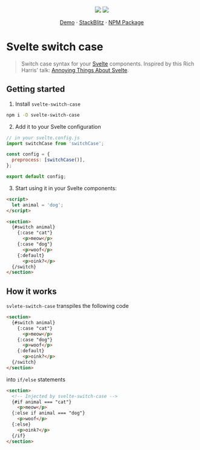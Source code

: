 <p align="center">
  <img src="https://i.ibb.co/x8dQHbq/banner.png" alt=""  />
</p>
<p align="center">
  <img src="https://badgen.net/github/license/l-portet/svelte-switch-case?color=orange" />
  <img src="https://badgen.net/npm/v/svelte-switch-case" />
</p>
<p align="center">
  <a href="https://svelte-switch-case.netlify.app/">Demo</a> · <a href="https://stackblitz.com/edit/svelte-switch-case?file=src/routes/index.svelte">StackBlitz</a> · <a href="https://npmjs.com/package/svelte-switch-case">NPM Package</a>
</p>

# Svelte switch case

> Switch case syntax for your [Svelte](https://svelte.dev/) components. Inspired by this Rich Harris' talk: [Annoying Things About Svelte](https://youtu.be/dB_YjuAMH3o).

<!--[StackBlitz](https://stackblitz.com/edit/svelte-switch-case?file=src/routes/index.svelte)

<p>
  <a href="https://github.com/l-portet/svelte-switch-case/blob/master/LICENSE.md">
    <img src="https://badgen.net/github/license/l-portet/svelte-switch-case?color=orange"/>
  </a>
  <a href="https://npmjs.com/package/svelte-switch-case">
    <img src="https://badgen.net/npm/v/svelte-switch-case"/>
  </a>
</p>-->

## Getting started

1. Install `svelte-switch-case`

```bash
npm i -D svelte-switch-case
```

2. Add it to your Svelte configuration

```javascript
// in your svelte.config.js
import switchCase from 'switchCase';

const config = {
  preprocess: [switchCase()],
};

export default config;
```

3. Start using it in your Svelte components:

```html
<script>
  let animal = 'dog';
</script>

<section>
  {#switch animal}
    {:case "cat"}
      <p>meow</p>
    {:case "dog"}
      <p>woof</p>
    {:default}
      <p>oink?</p>
  {/switch}
</section>
```

## How it works

`svlete-switch-case` transpiles the following code

```html
<section>
  {#switch animal}
    {:case "cat"}
      <p>meow</p>
    {:case "dog"}
      <p>woof</p>
    {:default}
      <p>oink?</p>
  {/switch}
</section>
```

into `if/else` statements

```html
<section>
  <!-- Injected by svelte-switch-case -->
  {#if animal === "cat"}
    <p>meow</p>
  {:else if animal === "dog"}
    <p>woof</p>
  {:else}
    <p>oink?</p>
  {/if}
</section>
```
